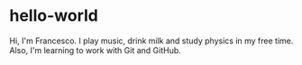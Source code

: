 # hello-world

Hi, I'm Francesco. I play music, drink milk and study physics in my free time.
Also, I'm learning to work with Git and GitHub.
